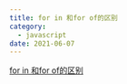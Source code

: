 ```yaml
---
title: for in 和for of的区别
category:
  - javascript
date: 2021-06-07
---
```


[for in 和for of的区别](https://www.cnblogs.com/zjx304/p/10687017.html)
